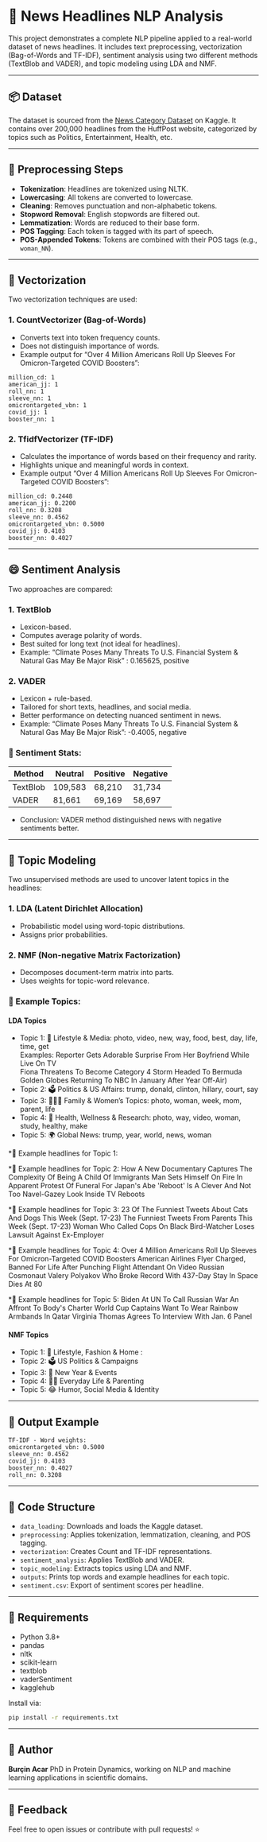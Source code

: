 # 📰 News Headlines NLP Analysis

This project demonstrates a complete NLP pipeline applied to a real-world dataset of news headlines. It includes text preprocessing, vectorization (Bag-of-Words and TF-IDF), sentiment analysis using two different methods (TextBlob and VADER), and topic modeling using LDA and NMF.

---

## 📦 Dataset

The dataset is sourced from the [News Category Dataset](https://www.kaggle.com/datasets/rmisra/news-category-dataset) on Kaggle. It contains over 200,000 headlines from the HuffPost website, categorized by topics such as Politics, Entertainment, Health, etc.

---

## 🧼 Preprocessing Steps

* **Tokenization**: Headlines are tokenized using NLTK.
* **Lowercasing**: All tokens are converted to lowercase.
* **Cleaning**: Removes punctuation and non-alphabetic tokens.
* **Stopword Removal**: English stopwords are filtered out.
* **Lemmatization**: Words are reduced to their base form.
* **POS Tagging**: Each token is tagged with its part of speech.
* **POS-Appended Tokens**: Tokens are combined with their POS tags (e.g., `woman_NN`).

---

## 🔢 Vectorization

Two vectorization techniques are used:

### 1. CountVectorizer (Bag-of-Words)

* Converts text into token frequency counts.
* Does not distinguish importance of words.
* Example output for “Over 4 Million Americans Roll Up Sleeves For Omicron-Targeted COVID Boosters”:

```
million_cd: 1
american_jj: 1
roll_nn: 1
sleeve_nn: 1
omicrontargeted_vbn: 1
covid_jj: 1
booster_nn: 1
```

### 2. TfidfVectorizer (TF-IDF)

* Calculates the importance of words based on their frequency and rarity.
* Highlights unique and meaningful words in context.
* Example output “Over 4 Million Americans Roll Up Sleeves For Omicron-Targeted COVID Boosters”:

```
million_cd: 0.2448
american_jj: 0.2200
roll_nn: 0.3208
sleeve_nn: 0.4562
omicrontargeted_vbn: 0.5000
covid_jj: 0.4103
booster_nn: 0.4027
```

---

## 😄 Sentiment Analysis

Two approaches are compared:

### 1. TextBlob

* Lexicon-based.
* Computes average polarity of words.
* Best suited for long text (not ideal for headlines).
* Example: “Climate Poses Many Threats To U.S. Financial System & Natural Gas May Be Major Risk” : 0.165625, positive

### 2. VADER

* Lexicon + rule-based.
* Tailored for short texts, headlines, and social media.
* Better performance on detecting nuanced sentiment in news.
* Example: “Climate Poses Many Threats To U.S. Financial System & Natural Gas May Be Major Risk”: -0.4005, negative

### 🎊 Sentiment Stats:

| Method   | Neutral | Positive | Negative |
| -------- | ------- | -------- | -------- |
| TextBlob | 109,583 | 68,210   | 31,734   |
| VADER    | 81,661  | 69,169   | 58,697   |

* Conclusion: VADER method distinguished news with negative sentiments better. 
---

## 🧠 Topic Modeling

Two unsupervised methods are used to uncover latent topics in the headlines:

### 1. LDA (Latent Dirichlet Allocation)

* Probabilistic model using word-topic distributions.
* Assigns prior probabilities.

### 2. NMF (Non-negative Matrix Factorization)

* Decomposes document-term matrix into parts.
* Uses weights for topic-word relevance.

### 📍 Example Topics:

#### **LDA Topics**

* Topic 1: 🎥 Lifestyle & Media: photo, video, new, way, food, best, day, life, time, get  
Examples: Reporter Gets Adorable Surprise From Her Boyfriend While Live On TV  
    Fiona Threatens To Become Category 4 Storm Headed To Bermuda  
    Golden Globes Returning To NBC In January After Year Off-Air)
* Topic 2: 🗳️ Politics & US Affairs: trump, donald, clinton, hillary, court, say 
* Topic 3: 👨‍👩‍👧 Family & Women’s Topics: photo, woman, week, mom, parent, life
* Topic 4: 🍏 Health, Wellness & Research: photo, way, video, woman, study, healthy, make
* Topic 5: 🌍 Global News: trump, year, world, news, woman

*📌 Example headlines for Topic 1:


*📌 Example headlines for Topic 2:
How A New Documentary Captures The Complexity Of Being A Child Of Immigrants
Man Sets Himself On Fire In Apparent Protest Of Funeral For Japan's Abe
'Reboot' Is A Clever And Not Too Navel-Gazey Look Inside TV Reboots

*📌 Example headlines for Topic 3:
23 Of The Funniest Tweets About Cats And Dogs This Week (Sept. 17-23)
The Funniest Tweets From Parents This Week (Sept. 17-23)
Woman Who Called Cops On Black Bird-Watcher Loses Lawsuit Against Ex-Employer

*📌 Example headlines for Topic 4:
Over 4 Million Americans Roll Up Sleeves For Omicron-Targeted COVID Boosters
American Airlines Flyer Charged, Banned For Life After Punching Flight Attendant On Video
Russian Cosmonaut Valery Polyakov Who Broke Record With 437-Day Stay In Space Dies At 80

*📌 Example headlines for Topic 5:
Biden At UN To Call Russian War An Affront To Body's Charter
World Cup Captains Want To Wear Rainbow Armbands In Qatar
Virginia Thomas Agrees To Interview With Jan. 6 Panel


#### **NMF Topics**

* Topic 1: 👗 Lifestyle, Fashion & Home : 
* Topic 2: 🗳️ US Politics & Campaigns
* Topic 3: 🎉 New Year & Events
* Topic 4: 👨‍👧 Everyday Life & Parenting
* Topic 5: 😂 Humor, Social Media & Identity

---

## 📁 Output Example

```
TF-IDF - Word weights:
omicrontargeted_vbn: 0.5000
sleeve_nn: 0.4562
covid_jj: 0.4103
booster_nn: 0.4027
roll_nn: 0.3208
```

---

## 💾 Code Structure

* `data_loading`: Downloads and loads the Kaggle dataset.
* `preprocessing`: Applies tokenization, lemmatization, cleaning, and POS tagging.
* `vectorization`: Creates Count and TF-IDF representations.
* `sentiment_analysis`: Applies TextBlob and VADER.
* `topic_modeling`: Extracts topics using LDA and NMF.
* `outputs`: Prints top words and example headlines for each topic.
* `sentiment.csv`: Export of sentiment scores per headline.

---

## 📄 Requirements

* Python 3.8+
* pandas
* nltk
* scikit-learn
* textblob
* vaderSentiment
* kagglehub

Install via:

```bash
pip install -r requirements.txt
```

---

## 🧐 Author

**Burçin Acar**
PhD in Protein Dynamics, working on NLP and machine learning applications in scientific domains.

---

## 📩 Feedback

Feel free to open issues or contribute with pull requests! ⭐

